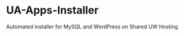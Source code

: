 UA-Apps-Installer
=================

Automated installer for MySQL and WordPress on Shared UW Hosting
